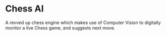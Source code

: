 # Chess AI

A revved up chess engine which makes use of Computer Vision to digitally monitor a live Chess game, and suggests next move.
